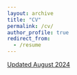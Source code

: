 ```yaml
---
layout: archive
title: "CV"
permalink: /cv/
author_profile: true
redirect_from:
  - /resume
---
```


[Updated August 2024](https://johannareyeso.github.io/files/Reyes_CV_2024.pdf)

